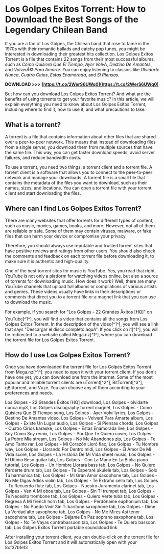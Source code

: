# Los Golpes Exitos Torrent: How to Download the Best Songs of the Legendary Chilean Band
  
If you are a fan of Los Golpes, the Chilean band that rose to fame in the 1970s with their romantic ballads and catchy pop tunes, you might be interested in downloading their greatest hits collection. Los Golpes Exitos Torrent is a file that contains 22 songs from their most successful albums, such as *Como Quisiera Que El Tiempo*, *Ayer VolvÃ­*, *Destino De Amantes*, and *VolverÃ© Para Amarte*. You can enjoy listening to classics like *Olvidarte Nunca*, *Cuatro Cirios*, *Estas Enamorada*, and *Si Piensas*.
 
**DOWNLOAD >>> [https://t.co/2WerS6UWq0](https://t.co/2WerS6UWq0)**


  
But how can you download Los Golpes Exitos Torrent? And what are the benefits of using torrents to get your favorite music? In this article, we will explain everything you need to know about Los Golpes Exitos Torrent, including where to find it, how to use it, and what precautions to take.
  
## What is a torrent?
  
A torrent is a file that contains information about other files that are shared over a peer-to-peer network. This means that instead of downloading files from a single server, you download them from multiple sources that have the same file. This way, you can get faster download speeds, avoid server failures, and reduce bandwidth costs.
  
To use a torrent, you need two things: a torrent client and a torrent file. A torrent client is a software that allows you to connect to the peer-to-peer network and manage your downloads. A torrent file is a small file that contains the metadata of the files you want to download, such as their names, sizes, and locations. You can open a torrent file with your torrent client and start downloading the files.
  
## Where can I find Los Golpes Exitos Torrent?
  
There are many websites that offer torrents for different types of content, such as music, movies, games, books, and more. However, not all of them are reliable or safe. Some of them may contain viruses, malware, or fake files that can harm your device or compromise your privacy.
  
Therefore, you should always use reputable and trusted torrent sites that have positive reviews and ratings from other users. You should also check the comments and feedback on each torrent file before downloading it, to make sure it is authentic and high-quality.
  
One of the best torrent sites for music is YouTube. Yes, you read that right. YouTube is not only a platform for watching videos online, but also a source of torrents for downloading music. How does it work? Well, there are many YouTube channels that upload full albums or compilations of various artists and genres. These videos usually have links in their descriptions or comments that direct you to a torrent file or a magnet link that you can use to download the music.
  
For example, if you search for "Los Golpes - 22 Grandes Ãxitos [HQ]" on YouTube[^1^], you will find a video that contains all the songs from Los Golpes Exitos Torrent. In the description of the video[^1^], you will see a link that says "Descargar el disco completo aquÃ­". If you click on it[^1^], you will be redirected to a website called Mega.nz[^1^], where you can download the torrent file for Los Golpes Exitos Torrent.
  
## How do I use Los Golpes Exitos Torrent?
  
Once you have downloaded the torrent file for Los Golpes Exitos Torrent from Mega.nz[^1^], you need to open it with your torrent client. If you don't have one yet, you can download one from the internet. Some of the most popular and reliable torrent clients are uTorrent[^2^], BitTorrent[^3^], qBittorrent, and Vuze. You can choose any of them according to your preferences and needs.
 
Los Golpes - 22 Grandes Éxitos [HQ] download,  Los Golpes - olvidarte nunca mp3,  Los Golpes discography torrent magnet,  Los Golpes - Como Quisiera Que El Tiempo song,  Los Golpes - Ayer Volví lyrics,  Los Golpes - Destino De Amantes video,  Los Golpes - Volveré Para Amarte album,  Los Golpes - Existe Un Lugar audio,  Los Golpes - Si Piensas chords,  Los Golpes - Cuatro Cirios karaoke,  Los Golpes - Estas Enamorada live,  Los Golpes - Soy Como Soy remix,  Los Golpes - Por Que Te Quiero cover,  Los Golpes - La Pobre Mia stream,  Los Golpes - No Me Abandones zip,  Los Golpes - Te Amo Tanto rar,  Los Golpes - Mi Corazón Lloró flac,  Los Golpes - Tu Nombre wav,  Los Golpes - Llorando Por Dentro midi,  Los Golpes - El Amor De Mi Vida score,  Los Golpes - La Historia De Mi Vida sheet music,  Los Golpes - El Ultimo Beso guitar tab,  Los Golpes - Con La Mano En La Biblia piano tutorial,  Los Golpes - Un Hombre Llorará bass tab,  Los Golpes - No Quiero Perderte drum tab,  Los Golpes - Te Esperaré ukulele tab,  Los Golpes - Solo Tú harmonica tab,  Los Golpes - Mi Gran Amor saxophone tab,  Los Golpes - No Me Digas Adiós violin tab,  Los Golpes - Te Extraño cello tab,  Los Golpes - Tu Recuerdo flute tab,  Los Golpes - Nuestro Juramento clarinet tab,  Los Golpes - Ven A Mi oboe tab,  Los Golpes - Sin Ti trumpet tab,  Los Golpes - Te Necesito trombone tab,  Los Golpes - Quiero Verte tuba tab,  Los Golpes - Regresa A Mi french horn tab,  Los Golpes - Perdóname euphonium tab,  Los Golpes - No Puedo Vivir Sin Ti baritone saxophone tab,  Los Golpes - Dime La Verdad alto saxophone tab,  Los Golpes - No Me Mires Así tenor saxophone tab,  Los Golpes - Déjame En Paz soprano saxophone tab,  Los Golpes - No Te Vayas contrabassoon tab,  Los Golpes - Te Quiero bassoon tab,  Los Golpes Exitos Torrent portable soundcloud link
  
After installing your torrent client, you can double-click on the torrent file for Los Golpes Exitos Torrent and it will automatically open with your
 8cf37b1e13
 
